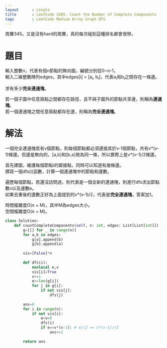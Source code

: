 ```yaml
--- 
layout      : single
title       : LeetCode 2685. Count the Number of Complete Components
tags        : LeetCode Medium Array Graph DFS
---
```

周賽345。又是沒有hard的周賽，真的每次碰到這種排名都會很慘。  

# 題目
輸入整數n，代表有個n節點的無向圖，編號分別從0\~n-1。  
輸入二維整數陣列edges，其中edges[i] = [a<sub>i</sub>, b<sub>i</sub>]，代表a<sub>i</sub>和b<sub>i</sub>之間存在一條邊。 

求有多少**完全連通塊**。  

若一個子圖中任意兩點之間都存在路徑，且不與子圖外的節點共享邊，則稱為**連通塊**。  
若一個連通塊之間任意兩點都存在邊，則稱為**完全連通塊**。  

# 解法
一個完全連通塊若有v個節點，則每個節點都必須連接其於v-1個節點，共有v\*(v-1)條邊。但邊是無向的，[a,b]和[b,a]視為同一條，所以實際上是v\*(v-1)/2條邊。  

首先建圖，維護每個節點i的鄰接點，同時可以知道有幾條邊。  
撰寫一個dfs(i)函數，計算一個連通塊中的節點和邊數。  

遍歷每個節點，若還沒訪問過，則代表是一個全新的連通塊，則進行dfs求出節點數v以及邊數e。  
如果去重後的邊數正好為上面提到的v\*(v-1)/2，代表是**完全連通塊**，答案加1。  

時間複雜度O(n + M)，其中M為edges大小。  
空間複雜度O(n + M)。  

```python
class Solution:
    def countCompleteComponents(self, n: int, edges: List[List[int]]) -> int:
        g=[[] for _ in range(n)]
        for a,b in edges:
            g[a].append(b)
            g[b].append(a)
            
        vis=[False]*n
        
        def dfs(i):
            nonlocal e,v
            vis[i]=True
            v+=1
            e+=len(g[i])
            for j in g[i]:
                if not vis[j]:
                    dfs(j)
        
        ans=0
        for i in range(n):
            if not vis[i]:
                e=v=0
                dfs(i)
                if e==v*(v-1): # e//2 == v*(v-1)//2
                    ans+=1
            
        return ans
```
